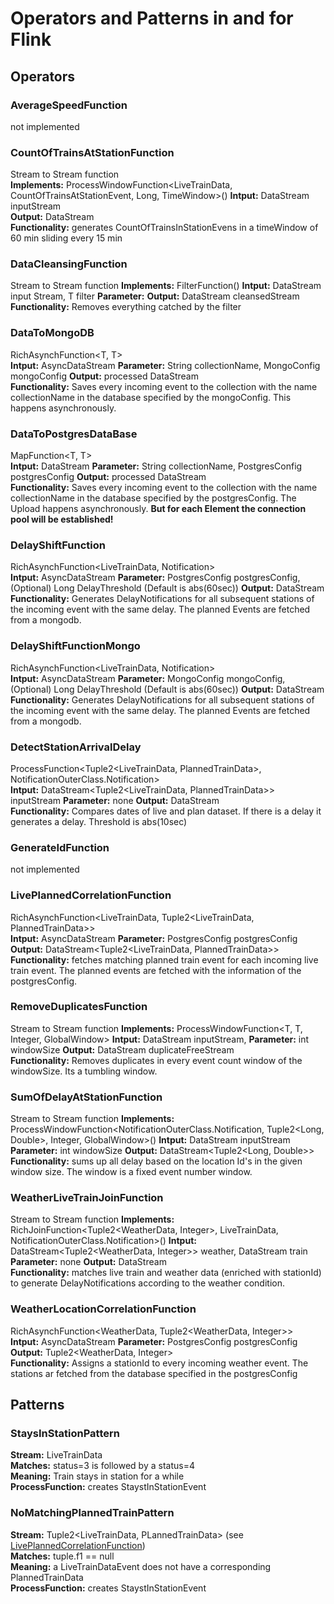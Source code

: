 # Operators and Patterns in and for Flink

## Operators
### AverageSpeedFunction
not implemented

### CountOfTrainsAtStationFunction
Stream to Stream function  
**Implements:** ProcessWindowFunction<LiveTrainData, CountOfTrainsAtStationEvent, Long, TimeWindow>()
**Intput:** DataStream<LiveTrainData> inputStream  
**Output:** DataStream<CountOfTrainsInStationEvent>  
**Functionality:** generates CountOfTrainsInStationEvens in a timeWindow of 60 min sliding every 15 min

### DataCleansingFunction
Stream to Stream function
**Implements:** FilterFunction<T>()
**Intput:** DataStream<T> input Stream, T filter
**Parameter:** 
**Output:** DataStream<T> cleansedStream  
**Functionality:** Removes everything catched by the filter  

### DataToMongoDB<T extendsMessage> 
RichAsynchFunction<T, T>  
**Intput:** AsyncDataStream<T>
**Parameter:** String collectionName, MongoConfig mongoConfig
**Output:** processed DataStream  
**Functionality:** Saves every incoming event to the collection with the name collectionName in the database specified by the mongoConfig. This happens asynchronously. 

### DataToPostgresDataBase<T extendsMessage> 
MapFunction<T, T>  
**Intput:** DataStream<T>
**Parameter:** String collectionName, PostgresConfig postgresConfig
**Output:** processed DataStream  
**Functionality:** Saves every incoming event to the collection with the name collectionName in the database specified by the postgresConfig. The Upload happens asynchronously. **But for each Element the connection pool will be established!**

### DelayShiftFunction<LiveTrainData> 
RichAsynchFunction<LiveTrainData, Notification>  
**Intput:** AsyncDataStream<LiveTrainData>
**Parameter:** PostgresConfig postgresConfig, (Optional) Long  DelayThreshold (Default is abs(60sec)) 
**Output:** DataStream<Notification>  
**Functionality:** Generates DelayNotifications for all subsequent stations of the incoming event with the same delay. The planned Events are fetched from a mongodb. 

### DelayShiftFunctionMongo<LiveTrainData> 
RichAsynchFunction<LiveTrainData, Notification>  
**Intput:** AsyncDataStream<LiveTrainData>
**Parameter:** MongoConfig mongoConfig, (Optional) Long  DelayThreshold (Default is abs(60sec))
**Output:** DataStream<Notification>  
**Functionality:** Generates DelayNotifications for all subsequent stations of the incoming event with the same delay. The planned Events are fetched from a mongodb.

### DetectStationArrivalDelay
ProcessFunction<Tuple2<LiveTrainData, PlannedTrainData>, NotificationOuterClass.Notification>  
**Intput:** DataStream<Tuple2<LiveTrainData, PlannedTrainData>> inputStream
**Parameter:** none
**Output:** DataStream<Notification>   
**Functionality:** Compares dates of live and plan dataset. If there is a delay it generates a delay. Threshold is abs(10sec)

### GenerateIdFunction 
not implemented

### LivePlannedCorrelationFunction
RichAsynchFunction<LiveTrainData, Tuple2<LiveTrainData, PlannedTrainData>>  
**Intput:** AsyncDataStream<LiveTrainData>
**Parameter:** PostgresConfig postgresConfig
**Output:** DataStream<Tuple2<LiveTrainData, PlannedTrainData>>  
**Functionality:** fetches matching planned train event for each incoming live train event. The planned events are fetched with the information of the postgresConfig.

### RemoveDuplicatesFunction
Stream to Stream function
**Implements:** ProcessWindowFunction<T, T, Integer, GlobalWindow>
**Intput:** DataStream<T> inputStream, 
**Parameter:** int windowSize
**Output:** DataStream<T> duplicateFreeStream  
**Functionality:** Removes duplicates in every event count window of the windowSize. Its a tumbling window.

### SumOfDelayAtStationFunction
Stream to Stream function
**Implements:** ProcessWindowFunction<NotificationOuterClass.Notification, Tuple2<Long, Double>, Integer, GlobalWindow>()
**Intput:** DataStream<DelayNotification> inputStream
**Parameter:** int windowSize
**Output:** DataStream<Tuple2<Long, Double>>  
**Functionality:** sums up all delay based on the location Id's in the given window size. The window is a fixed event number window.

### WeatherLiveTrainJoinFunction
Stream to Stream function
**Implements:** RichJoinFunction<Tuple2<WeatherData, Integer>, LiveTrainData, NotificationOuterClass.Notification>()
**Intput:** DataStream<Tuple2<WeatherData, Integer>> weather, DataStream<LiveTrainData> train
**Parameter:** none
**Output:** DataStream<Notification>  
**Functionality:** matches live train and weather data (enriched with stationId) to generate DelayNotifications according to the weather condition.

### WeatherLocationCorrelationFunction
RichAsynchFunction<WeatherData, Tuple2<WeatherData, Integer>>  
**Intput:** AsyncDataStream<WeatherData>
**Parameter:** PostgresConfig postgresConfig 
**Output:** Tuple2<WeatherData, Integer>  
**Functionality:** Assigns a stationId to every incoming weather event. The stations ar fetched from the database specified in the postgresConfig

## Patterns

### StaysInStationPattern
**Stream:** LiveTrainData  
**Matches:** status=3 is followed by a status=4  
**Meaning:** Train stays in station for a while  
**ProcessFunction:** creates StaystInStationEvent 

### NoMatchingPlannedTrainPattern
**Stream:** Tuple2<LiveTrainData, PLannedTrainData> (see [LivePlannedCorrelationFunction](https://github.com/bptlab/cepta/blob/dev/docs/flink/operators_patterns.md#liveplannedcorrelationfunction))  
**Matches:** tuple.f1 == null  
**Meaning:**  a LiveTrainDataEvent does not have a corresponding PlannedTrainData  
**ProcessFunction:** creates StaystInStationEvent 
